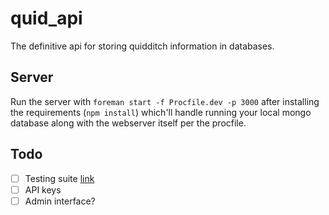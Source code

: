 # quid_api

The definitive api for storing quidditch information in databases. 

## Server

Run the server with `foreman start -f Procfile.dev -p 3000` after installing the requirements (`npm install`) which'll handle running your local mongo database along with the webserver itself per the procfile.

## Todo
- [ ] Testing suite [link](https://github.com/jedwood/api-testing-with-node)
- [ ] API keys
- [ ] Admin interface?
